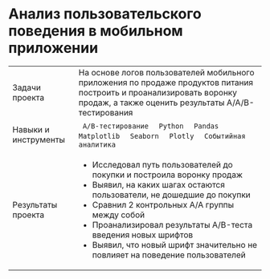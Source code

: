 # Анализ пользовательского поведения в мобильном приложении
<table>
    <tr>
        <td>Задачи проекта</td>
        <td>На основе логов пользователей мобильного приложения по продаже продуктов питания построить и проанализировать воронку продаж, а также оценить результаты A/A/B-тестирования</td>
    </tr>
    <tr>
        <td>Навыки и инструменты</td>
        <td>
          <code> A/B-тестирование </code>
          <code> Python </code>
          <code> Pandas </code>
          <code> Matplotlib </code>
          <code> Seaborn </code>
          <code> Plotly </code> 
          <code> Событийная аналитика </code>     
        </td>
    </tr>
    <tr>
        <td>Результаты проекта</td>
        <td> 
          <ul>
            <li>Исследовал путь пользователей до покупки и построила воронку продаж</li>
            <li>Выявил, на каких шагах остаются пользователи, не дошедшие до покупки</li>
            <li>Сравнил 2 контрольных A/A группы между собой</li>
            <li>Проанализировал результаты A/B-теста введения новых шрифтов</li>            
            <li>Выявил, что новый шрифт значительно не повлияет на поведение пользователей</li>
          </ul>
        </td>
    </tr>
</table>
